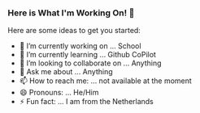 ### Here is What I'm Working On! 👋

Here are some ideas to get you started:

- 🔭 I’m currently working on ... School
- 🌱 I’m currently learning ... Github CoPilot
- 👯 I’m looking to collaborate on ... Anything
- 💬 Ask me about ... Anything
- 📫 How to reach me: ... not available at the moment
- 😄 Pronouns: ... He/Him
- ⚡ Fun fact: ... I am from the Netherlands

